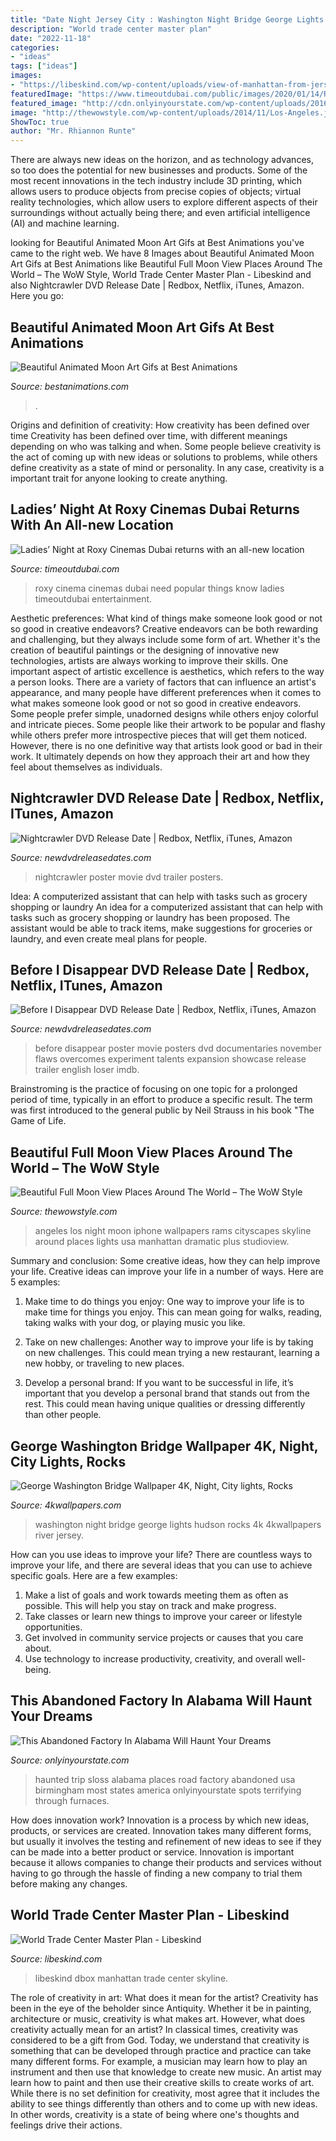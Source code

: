 ```yaml
---
title: "Date Night Jersey City : Washington Night Bridge George Lights Hudson Rocks 4k 4kwallpapers River Jersey"
description: "World trade center master plan"
date: "2022-11-18"
categories:
- "ideas"
tags: ["ideas"]
images:
- "https://libeskind.com/wp-content/uploads/view-of-manhattan-from-jersey-with-wtc-skyline_c-dbox-2280x1000.jpg"
featuredImage: "https://www.timeoutdubai.com/public/images/2020/01/14/Roxy-Cinemas.jpg"
featured_image: "http://cdn.onlyinyourstate.com/wp-content/uploads/2016/01/24202509656_183929611f_o.jpg"
image: "http://thewowstyle.com/wp-content/uploads/2014/11/Los-Angeles.jpg"
ShowToc: true
author: "Mr. Rhiannon Runte"
---
```



There are always new ideas on the horizon, and as technology advances, so too does the potential for new businesses and products. Some of the most recent innovations in the tech industry include 3D printing, which allows users to produce objects from precise copies of objects; virtual reality technologies, which allow users to explore different aspects of their surroundings without actually being there; and even artificial intelligence (AI) and machine learning.

	

		
looking for Beautiful Animated Moon Art Gifs at Best Animations you've came to the right web. We have 8 Images about Beautiful Animated Moon Art Gifs at Best Animations like Beautiful Full Moon View Places Around The World – The WoW Style, World Trade Center Master Plan - Libeskind and also Nightcrawler DVD Release Date | Redbox, Netflix, iTunes, Amazon. Here you go:
		
    
## Beautiful Animated Moon Art Gifs At Best Animations

<img loading=lazy src="https://bestanimations.com/Earth&amp;Space/Moon/moon-rising-over-city-animated-gif.gif" onerror="this.onerror=null;this.src='https://tse3.mm.bing.net/th?id=OIP.5B6QRvyIOgAd4vSEvJD9lgHaG1&amp;pid=15.1';" alt="Beautiful Animated Moon Art Gifs at Best Animations">

_Source: bestanimations.com_

>. 

	

Origins and definition of creativity: How creativity has been defined over time
Creativity has been defined over time, with different meanings depending on who was talking and when. Some people believe creativity is the act of coming up with new ideas or solutions to problems, while others define creativity as a state of mind or personality. In any case, creativity is a important trait for anyone looking to create anything.

    
## Ladies’ Night At Roxy Cinemas Dubai Returns With An All-new Location

<img loading=lazy src="https://www.timeoutdubai.com/public/images/2020/01/14/Roxy-Cinemas.jpg" onerror="this.onerror=null;this.src='https://tse3.mm.bing.net/th?id=OIP.NXyT-bkMfDazsezmb7P7VwHaE8&amp;pid=15.1';" alt="Ladies’ Night at Roxy Cinemas Dubai returns with an all-new location">

_Source: timeoutdubai.com_

>roxy cinema cinemas dubai need popular things know ladies timeoutdubai entertainment. 

	

Aesthetic preferences: What kind of things make someone look good or not so good in creative endeavors?
Creative endeavors can be both rewarding and challenging, but they always include some form of art. Whether it's the creation of beautiful paintings or the designing of innovative new technologies, artists are always working to improve their skills. One important aspect of artistic excellence is aesthetics, which refers to the way a person looks. There are a variety of factors that can influence an artist's appearance, and many people have different preferences when it comes to what makes someone look good or not so good in creative endeavors. Some people prefer simple, unadorned designs while others enjoy colorful and intricate pieces. Some people like their artwork to be popular and flashy while others prefer more introspective pieces that will get them noticed. However, there is no one definitive way that artists look good or bad in their work. It ultimately depends on how they approach their art and how they feel about themselves as individuals.

    
## Nightcrawler DVD Release Date | Redbox, Netflix, ITunes, Amazon

<img loading=lazy src="http://www.newdvdreleasedates.com/images/posters/large/nightcrawler-2014-05.jpg" onerror="this.onerror=null;this.src='https://tse3.mm.bing.net/th?id=OIP.4CUR7AuBiFSu2KIy7u_aXwHaKo&amp;pid=15.1';" alt="Nightcrawler DVD Release Date | Redbox, Netflix, iTunes, Amazon">

_Source: newdvdreleasedates.com_

>nightcrawler poster movie dvd trailer posters. 

	

Idea: A computerized assistant that can help with tasks such as grocery shopping or laundry
An idea for a computerized assistant that can help with tasks such as grocery shopping or laundry has been proposed. The assistant would be able to track items, make suggestions for groceries or laundry, and even create meal plans for people.

    
## Before I Disappear DVD Release Date | Redbox, Netflix, ITunes, Amazon

<img loading=lazy src="http://www.newdvdreleasedates.com/images/posters/large/before-i-disappear-2014-01.jpg" onerror="this.onerror=null;this.src='https://tse2.mm.bing.net/th?id=OIP.kIvCNp1cPV95XGp4AAA8OgHaK-&amp;pid=15.1';" alt="Before I Disappear DVD Release Date | Redbox, Netflix, iTunes, Amazon">

_Source: newdvdreleasedates.com_

>before disappear poster movie posters dvd documentaries november flaws overcomes experiment talents expansion showcase release trailer english loser imdb. 

	

Brainstroming is the practice of focusing on one topic for a prolonged period of time, typically in an effort to produce a specific result. The term was first introduced to the general public by Neil Strauss in his book "The Game of Life.

    
## Beautiful Full Moon View Places Around The World – The WoW Style

<img loading=lazy src="http://thewowstyle.com/wp-content/uploads/2014/11/Los-Angeles.jpg" onerror="this.onerror=null;this.src='https://tse4.mm.bing.net/th?id=OIP.O0jEf9txFdWSH33c0ktYNgDIEs&amp;pid=15.1';" alt="Beautiful Full Moon View Places Around The World – The WoW Style">

_Source: thewowstyle.com_

>angeles los night moon iphone wallpapers rams cityscapes skyline around places lights usa manhattan dramatic plus studioview. 

	

Summary and conclusion: Some creative ideas, how they can help improve your life.
Creative ideas can improve your life in a number of ways. Here are 5 examples:
1. Make time to do things you enjoy: One way to improve your life is to make time for things you enjoy. This can mean going for walks, reading, taking walks with your dog, or playing music you like.

2. Take on new challenges: Another way to improve your life is by taking on new challenges. This could mean trying a new restaurant, learning a new hobby, or traveling to new places.

3. Develop a personal brand: If you want to be successful in life, it’s important that you develop a personal brand that stands out from the rest. This could mean having unique qualities or dressing differently than other people.


    
## George Washington Bridge Wallpaper 4K, Night, City Lights, Rocks

<img loading=lazy src="https://4kwallpapers.com/images/wallpapers/george-washington-bridge-night-city-lights-rocks-hudson-2560x1440-595.jpg" onerror="this.onerror=null;this.src='https://tse3.mm.bing.net/th?id=OIP.CMSv85Z1ivbaV-CXeAML-QHaEK&amp;pid=15.1';" alt="George Washington Bridge Wallpaper 4K, Night, City lights, Rocks">

_Source: 4kwallpapers.com_

>washington night bridge george lights hudson rocks 4k 4kwallpapers river jersey. 

	

How can you use ideas to improve your life?
There are countless ways to improve your life, and there are several ideas that you can use to achieve specific goals. Here are a few examples: 
1. Make a list of goals and work towards meeting them as often as possible. This will help you stay on track and make progress.
2. Take classes or learn new things to improve your career or lifestyle opportunities.
3. Get involved in community service projects or causes that you care about.
4. Use technology to increase productivity, creativity, and overall well-being.

    
## This Abandoned Factory In Alabama Will Haunt Your Dreams

<img loading=lazy src="http://cdn.onlyinyourstate.com/wp-content/uploads/2016/01/24202509656_183929611f_o.jpg" onerror="this.onerror=null;this.src='https://tse1.mm.bing.net/th?id=OIP.xOQykQ7MH_jKoemw9uf1FwHaEk&amp;pid=15.1';" alt="This Abandoned Factory In Alabama Will Haunt Your Dreams">

_Source: onlyinyourstate.com_

>haunted trip sloss alabama places road factory abandoned usa birmingham most states america onlyinyourstate spots terrifying through furnaces. 

	

How does innovation work?
Innovation is a process by which new ideas, products, or services are created. Innovation takes many different forms, but usually it involves the testing and refinement of new ideas to see if they can be made into a better product or service. Innovation is important because it allows companies to change their products and services without having to go through the hassle of finding a new company to trial them before making any changes.

    
## World Trade Center Master Plan - Libeskind

<img loading=lazy src="https://libeskind.com/wp-content/uploads/view-of-manhattan-from-jersey-with-wtc-skyline_c-dbox-2280x1000.jpg" onerror="this.onerror=null;this.src='https://tse2.mm.bing.net/th?id=OIP._9-Fsyw6cOWLWnlWFtSeWwHaDP&amp;pid=15.1';" alt="World Trade Center Master Plan - Libeskind">

_Source: libeskind.com_

>libeskind dbox manhattan trade center skyline. 

	

The role of creativity in art: What does it mean for the artist?
Creativity has been in the eye of the beholder since Antiquity. Whether it be in painting, architecture or music, creativity is what makes art. However, what does creativity actually mean for an artist? In classical times, creativity was considered to be a gift from God. Today, we understand that creativity is something that can be developed through practice and practice can take many different forms. For example, a musician may learn how to play an instrument and then use that knowledge to create new music. An artist may learn how to paint and then use their creative skills to create works of art. While there is no set definition for creativity, most agree that it includes the ability to see things differently than others and to come up with new ideas. In other words, creativity is a state of being where one's thoughts and feelings drive their actions.

